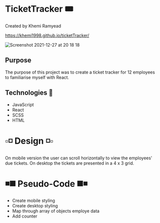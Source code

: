 # TicketTracker 🎟

Created by Khemi Ramyead

https://khemi1998.github.io/ticketTracker/

![Screenshot 2021-12-27 at 20 18 18](https://user-images.githubusercontent.com/93138312/147504526-caaff504-693b-4af2-9fab-7e1b2b390d1d.png)

## Purpose

The purpose of this project was to create a ticket tracker for 12 employees to familiarise myself with React.

<h2>Technologies 🧠</h2>
<ul>
  <li>JavaScript</li>
  <li>React</li>
  <li>SCSS</li>
  <li>HTML</li>
</ul>

# ▫️◽️ Design ◽️▫️

On mobile version the user can scroll horizontally to view the employees' due tickets. On desktop the tickets are presented in a 4 x 3 grid.

# ◾️◼️ Pseudo-Code ◼️◾️

<ul>
<li>Create mobile styling
<li>Create desktop styling
<li>Map through array of objects employe data
<li>Add counter
</ul>
